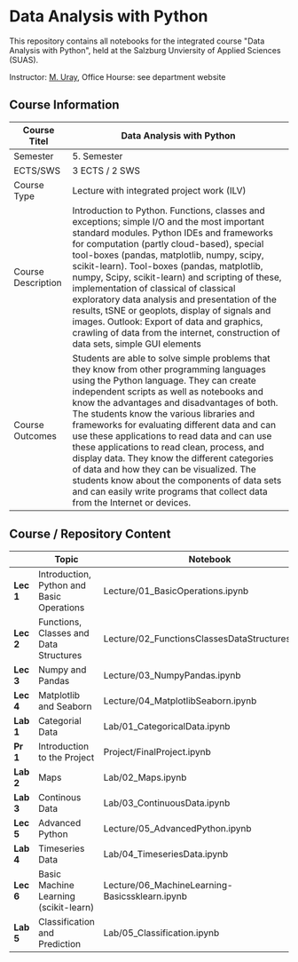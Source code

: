 # Data Analysis with Python

This repository contains all notebooks for the integrated course "Data Analysis with Python", held at the Salzburg Unviersity of Applied Sciences (SUAS).

Instructor: [M. Uray](https://its.fh-salzburg.ac.at/ueber-uns/alle-mitarbeiterinnen/detail/uray/), Office Hourse: see department website

## Course Information

|  Course Titel |  Data Analysis with Python |
|---|---|
| Semester  | 5. Semester  |
| ECTS/SWS  | 3 ECTS / 2 SWS  |
| Course Type  |  Lecture with integrated project work (ILV) |
| Course Description  | Introduction to Python. Functions, classes and exceptions; simple I/O and the most important standard modules. Python IDEs and frameworks for computation (partly cloud-based), special tool-boxes (pandas, matplotlib, numpy, scipy, scikit-learn). Tool-boxes (pandas, matplotlib, numpy, Scipy, scikit-learn) and scripting of these, implementation of classical of classical exploratory data analysis and presentation of the results, tSNE or geoplots, display of signals and images. Outlook: Export of data and graphics, crawling of data from the internet, construction of data sets, simple GUI elements   |
| Course Outcomes  |  Students are able to solve simple problems that they know from other programming languages using the Python language. They can create independent scripts as well as notebooks and know the advantages and disadvantages of both. The students know the various libraries and frameworks for evaluating different data and can use these applications to read data and can use these applications to read clean, process, and display data. They know the different categories of data and how they can be visualized. The students know about the components of data sets and can easily write programs that collect data from the Internet or devices.  |


## Course / Repository Content

|           | **Topic**                                 | Notebook |
| --------- | ----------------------------------------- | -------- |
| **Lec 1** | Introduction, Python and Basic Operations | Lecture/01_BasicOperations.ipynb |
| **Lec 2** | Functions, Classes and Data Structures    | Lecture/02_FunctionsClassesDataStructures.ipynb |
| **Lec 3** | Numpy and Pandas                          | Lecture/03_NumpyPandas.ipynb |
| **Lec 4** | Matplotlib and Seaborn                    | Lecture/04_MatplotlibSeaborn.ipynb |
| **Lab 1** | Categorial Data                           | Lab/01_CategoricalData.ipynb |
| **Pr 1**  | Introduction to the Project               | Project/FinalProject.ipynb |
| **Lab 2** | Maps                                      | Lab/02_Maps.ipynb |
| **Lab 3** | Continous Data                            | Lab/03_ContinuousData.ipynb |
| **Lec 5** | Advanced Python                           | Lecture/05_AdvancedPython.ipynb |
| **Lab 4** | Timeseries Data                           | Lab/04_TimeseriesData.ipynb |
| **Lec 6** | Basic Machine Learning (scikit-learn)     | Lecture/06_MachineLearning-Basicssklearn.ipynb |
| **Lab 5** | Classification and Prediction             | Lab/05_Classification.ipynb |
